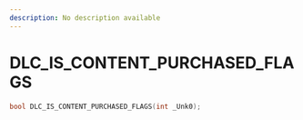 ```yaml
---
description: No description available 
---
```


# DLC_IS_CONTENT_PURCHASED_FLAGS

```cpp
bool DLC_IS_CONTENT_PURCHASED_FLAGS(int _Unk0);
```